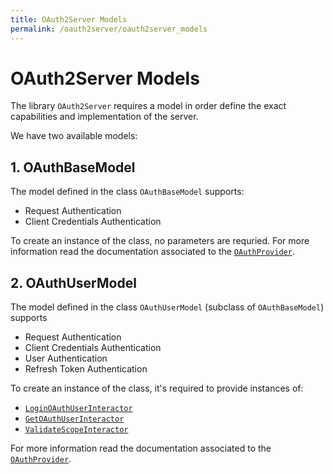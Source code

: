 ```yaml
---
title: OAuth2Server Models
permalink: /oauth2server/oauth2server_models
---
```


# OAuth2Server Models

The library `OAuth2Server` requires a model in order define the exact capabilities and implementation of the server.

We have two available models:

## 1. OAuthBaseModel

The model defined in the class `OAuthBaseModel` supports:

- Request Authentication
- Client Credentials Authentication

To create an instance of the class, no parameters are requried. For more information read the documentation associated to the [`OAuthProvider`](OAuthProvider.md).

## 2. OAuthUserModel

The model defined in the class `OAuthUserModel` (subclass of `OAuthBaseModel`) supports

- Request Authentication
- Client Credentials Authentication
- User Authentication
- Refresh Token Authentication

To create an instance of the class, it's required to provide instances of:

- [`LoginOAuthUserInteractor`](Interactors/LoginOAuthUserInteractor.md)
- [`GetOAuthUserInteractor`](Interactors/GetOAuthUserInteractor.md) 
- [`ValidateScopeInteractor`](Interactors/ValidateScopeInteractor.md)

For more information read the documentation associated to the [`OAuthProvider`](OAuthProvider.md).